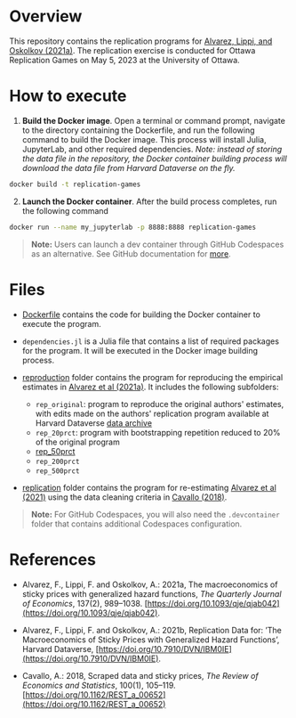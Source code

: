 # Overview

This repository contains the replication programs for [Alvarez, Lippi, and Oskolkov (2021a)](https://doi.org/10.1093/qje/qjab042). The replication exercise is conducted for Ottawa Replication Games on May 5, 2023 at the University of Ottawa.

# How to execute

1. **Build the Docker image**. Open a terminal or command prompt, navigate to the directory containing the Dockerfile, and run the following command to build the Docker image. 
This process will install Julia, JupyterLab, and other required dependencies. 
*Note: instead of storing the data file in the repository, the Docker container building process will download the data file from Harvard Dataverse on the fly.*
````bash
docker build -t replication-games
````

2. **Launch the Docker container**. After the build process completes, run the following command
````bash
docker run --name my_jupyterlab -p 8888:8888 replication-games
````

> **Note:** Users can launch a dev container through GitHub Codespaces as an alternative. See GitHub documentation for [more](https://docs.github.com/en/codespaces/developing-in-codespaces/creating-a-codespace-for-a-repository).

# Files

- [Dockerfile](Dockerfile) contains the code for building the Docker container to execute the program. 

- `dependencies.jl` is a Julia file that contains a list of required packages for the program. It will be executed in the Docker image building process.

- [reproduction](reproduction) folder contains the program for reproducing the empirical estimates in [Alvarez et al (2021a)](https://doi.org/10.1093/qje/qjab042). It includes the following subfolders:
    - `rep_original`: program to reproduce the original authors' estimates, with edits made on the authors' replication program available at Harvard Dataverse [data archive](https://doi.org/10.7910/DVN/IBM0IE)
    - `rep_20prct`: program with bootstrapping repetition reduced to 20% of the original program
    - [rep_50prct](reproduction/rep_50orct)
    - `rep_200prct`
    - `rep_500prct`

- [replication](replication) folder contains the program for re-estimating [Alvarez et al (2021)]() using the data cleaning criteria in [Cavallo (2018)](https://doi.org/10.1162/REST_a_00652).

> **Note:** For GitHub Codespaces, you will also need the `.devcontainer` folder that contains additional Codespaces configuration.

# References

- Alvarez, F., Lippi, F. and Oskolkov, A.: 2021a, The macroeconomics of sticky prices with generalized hazard functions, _The Quarterly Journal of Economics_, 137(2), 989–1038. [https://doi.org/10.1093/qje/qjab042](https://doi.org/10.1093/qje/qjab042).

- Alvarez, F., Lippi, F. and Oskolkov, A.: 2021b, Replication Data for: ’The Macroeconomics of Sticky Prices with Generalized Hazard Functions’, Harvard Dataverse, [https://doi.org/10.7910/DVN/IBM0IE](https://doi.org/10.7910/DVN/IBM0IE).

- Cavallo, A.: 2018, Scraped data and sticky prices, _The Review of Economics and Statistics_, 100(1), 105–119. [https://doi.org/10.1162/REST_a_00652](https://doi.org/10.1162/REST_a_00652)
